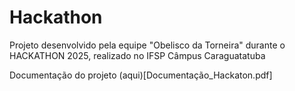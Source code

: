 # Hackathon

Projeto desenvolvido pela equipe "Obelisco da Torneira" durante o HACKATHON 2025, realizado no IFSP Câmpus Caraguatatuba

Documentação do projeto (aqui)[Documentação_Hackaton.pdf]